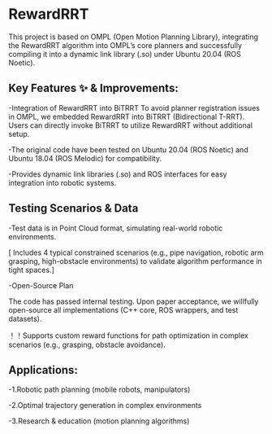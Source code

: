 # RewardRRT
This project is based on ​​OMPL (Open Motion Planning Library)​​, integrating the ​​RewardRRT​​ algorithm into OMPL’s core planners and successfully compiling it into a dynamic link library (.so) under ​​Ubuntu 20.04 (ROS Noetic)​​.

## Key Features ✨ & Improvements:​​

-Integration of RewardRRT into BiTRRT​​
To avoid planner registration issues in OMPL, we  embedded ​​RewardRRT into ​​BiTRRT (Bidirectional T-RRT)​​. Users can directly invoke BiTRRT to utilize ​​RewardRRT​​ without additional setup.

-The original code have been​ tested on ​​Ubuntu 20.04 (ROS Noetic)​​ and ​​Ubuntu 18.04 (ROS Melodic)​​ for compatibility.

-Provides dynamic link libraries (.so) and ROS interfaces for easy integration into robotic systems.

## Testing Scenarios & Data​​

-Test data is in ​​Point Cloud format​​, simulating real-world robotic environments.

[ Includes ​​4 typical constrained scenarios​​ (e.g., pipe navigation, robotic arm grasping, high-obstacle environments) to validate algorithm performance in tight spaces.]

​​-Open-Source Plan​​

The code has passed internal testing. Upon paper acceptance, we will ​​fully open-source​​ all implementations (C++ core, ROS wrappers, and test datasets).

！！Supports ​​custom reward functions​​ for path optimization in complex scenarios (e.g., grasping, obstacle avoidance).


## ​​Applications:​​

-1.Robotic path planning (mobile robots, manipulators)

-2.Optimal trajectory generation in complex environments

-3.Research & education (motion planning algorithms)
